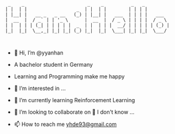  ```
  _    _                       _    _          _   _         
 | |  | |                  _  | |  | |        | | | |        
 | |__| |   __ _   _ __   (_) | |__| |   ___  | | | |   ___  
 |  __  |  / _` | | '_ \      |  __  |  / _ \ | | | |  / _ \ 
 | |  | | | (_| | | | | |  _  | |  | | |  __/ | | | | | (_) |
 |_|  |_|  \__,_| |_| |_| (_) |_|  |_|  \___| |_| |_|  \___/ 
                                                             
                                                             
```                                                             
                                                             


- 👋 Hi, I’m @yyanhan

- A bachelor student in Germany
- Learning and Programming make me happy

- 👀 I’m interested in ...
- 🌱 I’m currently learning Reinforcement Learning
- 💞️ I’m looking to collaborate on 👀 I don't know ...
- 📫 How to reach me yhde93@gmail.com

<!---
yyanhan/yyanhan is a ✨ special ✨ repository because its `README.md` (this file) appears on your GitHub profile.
You can click the Preview link to take a look at your changes.
--->
